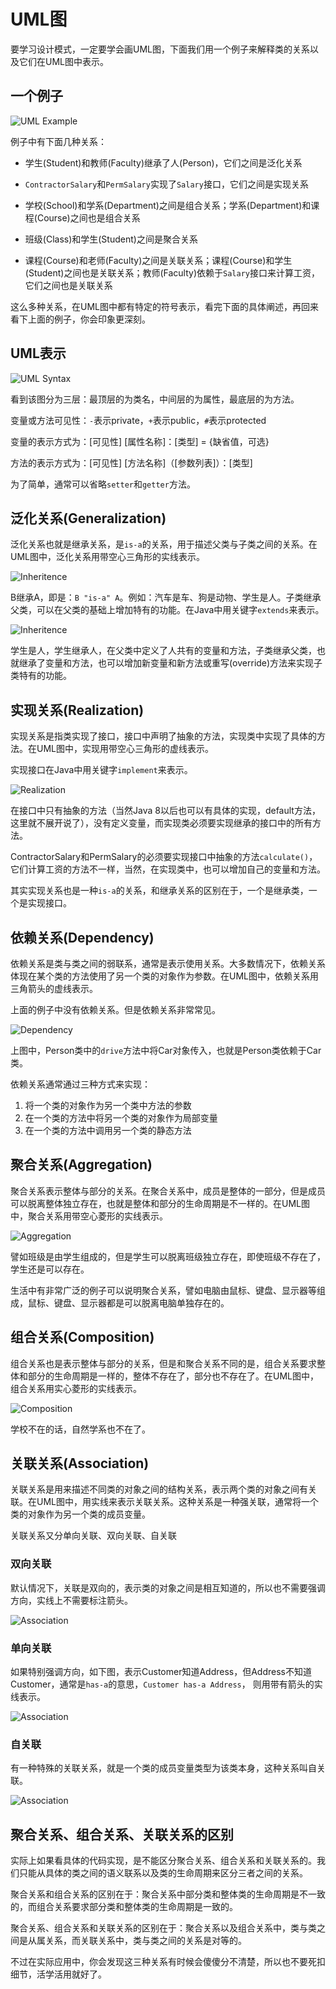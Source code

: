 # UML图

要学习设计模式，一定要学会画UML图，下面我们用一个例子来解释类的关系以及它们在UML图中表示。

## 一个例子

![UML Example](img/01.Overview.png)

例子中有下面几种关系：

- 学生(Student)和教师(Faculty)继承了人(Person)，它们之间是泛化关系

- `ContractorSalary`和`PermSalary`实现了`Salary`接口，它们之间是实现关系

- 学校(School)和学系(Department)之间是组合关系；学系(Department)和课程(Course)之间也是组合关系

- 班级(Class)和学生(Student)之间是聚合关系

- 课程(Course)和老师(Faculty)之间是关联关系；课程(Course)和学生(Student)之间也是关联关系；教师(Faculty)依赖于`Salary`接口来计算工资，它们之间也是关联关系

这么多种关系，在UML图中都有特定的符号表示，看完下面的具体阐述，再回来看下上面的例子，你会印象更深刻。

## UML表示

![UML Syntax](img/01.Student.png)

看到该图分为三层：最顶层的为类名，中间层的为属性，最底层的为方法。

变量或方法可见性：`-`表示private，`+`表示public，`#`表示protected

变量的表示方式为：[可见性] [属性名称]：[类型] = {缺省值，可选}

方法的表示方式为：[可见性] [方法名称]（[参数列表]）：[类型] 

为了简单，通常可以省略`setter`和`getter`方法。

## 泛化关系(Generalization)

泛化关系也就是继承关系，是`is-a`的关系，用于描述父类与子类之间的关系。在UML图中，泛化关系用带空心三角形的实线表示。

![Inheritence](img/01.Inheritance.png)

B继承A，即是：`B "is-a" A`。例如：汽车是车、狗是动物、学生是人。子类继承父类，可以在父类的基础上增加特有的功能。在Java中用关键字`extends`来表示。

![Inheritence](img/01.Inheritance02.png)

学生是人，学生继承人，在父类中定义了人共有的变量和方法，子类继承父类，也就继承了变量和方法，也可以增加新变量和新方法或重写(override)方法来实现子类特有的功能。

## 实现关系(Realization)

实现关系是指类实现了接口，接口中声明了抽象的方法，实现类中实现了具体的方法。在UML图中，实现用带空心三角形的虚线表示。

实现接口在Java中用关键字`implement`来表示。

![Realization](img/01.Realization.png)

在接口中只有抽象的方法（当然Java 8以后也可以有具体的实现，default方法，这里就不展开说了），没有定义变量，而实现类必须要实现继承的接口中的所有方法。

ContractorSalary和PermSalary的必须要实现接口中抽象的方法`calculate()`，它们计算工资的方法不一样，当然，在实现类中，也可以增加自己的变量和方法。

其实实现关系也是一种`is-a`的关系，和继承关系的区别在于，一个是继承类，一个是实现接口。

## 依赖关系(Dependency)

依赖关系是类与类之间的弱联系，通常是表示使用关系。大多数情况下，依赖关系体现在某个类的方法使用了另一个类的对象作为参数。在UML图中，依赖关系用三角箭头的虚线表示。

上面的例子中没有依赖关系。但是依赖关系非常常见。

![Dependency](img/01.Dependency.png)

上图中，Person类中的`drive`方法中将Car对象传入，也就是Person类依赖于Car类。

依赖关系通常通过三种方式来实现：

1. 将一个类的对象作为另一个类中方法的参数
2. 在一个类的方法中将另一个类的对象作为局部变量
3. 在一个类的方法中调用另一个类的静态方法

## 聚合关系(Aggregation)

聚合关系表示整体与部分的关系。在聚合关系中，成员是整体的一部分，但是成员可以脱离整体独立存在，也就是整体和部分的生命周期是不一样的。在UML图中，聚合关系用带空心菱形的实线表示。

![Aggregation](img/01.Aggregation.png)

譬如班级是由学生组成的，但是学生可以脱离班级独立存在，即使班级不存在了，学生还是可以存在。

生活中有非常广泛的例子可以说明聚合关系，譬如电脑由鼠标、键盘、显示器等组成，鼠标、键盘、显示器都是可以脱离电脑单独存在的。

## 组合关系(Composition)

组合关系也是表示整体与部分的关系，但是和聚合关系不同的是，组合关系要求整体和部分的生命周期是一样的，整体不存在了，部分也不存在了。在UML图中，组合关系用实心菱形的实线表示。

![Composition](img/01.Composition.png)

学校不在的话，自然学系也不在了。

## 关联关系(Association)

关联关系是用来描述不同类的对象之间的结构关系，表示两个类的对象之间有关联。在UML图中，用实线来表示关联关系。这种关系是一种强关联，通常将一个类的对象作为另一个类的成员变量。

关联关系又分单向关联、双向关联、自关联

### 双向关联

默认情况下，关联是双向的，表示类的对象之间是相互知道的，所以也不需要强调方向，实线上不需要标注箭头。

![Association](img/01.Association_Bidirection.png)

### 单向关联

如果特别强调方向，如下图，表示Customer知道Address，但Address不知道Customer，通常是`has-a`的意思，`Customer has-a Address`， 则用带有箭头的实线表示。

![Association](img/01.Association_Unidirection.png)

### 自关联

有一种特殊的关联关系，就是一个类的成员变量类型为该类本身，这种关系叫自关联。

![Association](img/01.Association_Self.png)


## 聚合关系、组合关系、关联关系的区别

实际上如果看具体的代码实现，是不能区分聚合关系、组合关系和关联关系的。我们只能从具体的类之间的语义联系以及类的生命周期来区分三者之间的关系。

聚合关系和组合关系的区别在于：聚合关系中部分类和整体类的生命周期是不一致的，而组合关系要求部分类和整体类的生命周期是一致的。

聚合关系、组合关系和关联关系的区别在于：聚合关系以及组合关系中，类与类之间是从属关系，而关联关系中，类与类之间的关系是对等的。

不过在实际应用中，你会发现这三种关系有时候会傻傻分不清楚，所以也不要死扣细节，活学活用就好了。